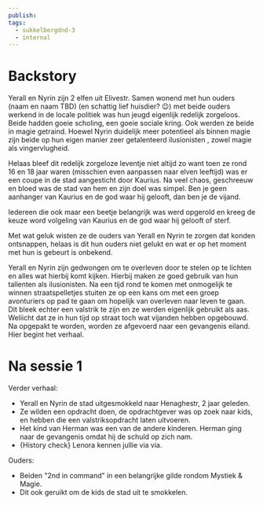 ```yaml
---
publish: 
tags:
  - sukkelbergdnd-3
  - internal
---
```

# Backstory
Yerall en Nyrin zijn 2 elfen uit Elivestr. Samen wonend met hun ouders (naam en naam TBD) (en schattig lief huisdier? 😉) met beide ouders werkend in de locale politiek was hun jeugd eigenlijk redelijk zorgeloos. Beide hadden goeie scholing, een goeie sociale kring. Ook werden ze beide in magie getraind. Hoewel Nyrin duidelijk meer potentieel als binnen magie zijn beide op hun eigen manier zeer getalenteerd ilusionisten , zowel magie als vingervlugheid. 

Helaas bleef dit redelijk zorgeloze leventje niet altijd zo want toen ze rond 16 en 18 jaar waren (misschien even aanpassen naar elven leeftijd) was er een coupe in de stad aangesticht door Kaurius. Na veel chaos, geschreeuw en bloed was de stad van hem en zijn doel was simpel. Ben je geen aanhanger van Kaurius en de god waar hij gelooft, dan ben je de vijand.

Iedereen die ook maar een beetje belangrijk was werd opgerold en kreeg de keuze word volgeling van Kaurius en de god waar hij gelooft of sterf. 

Met wat geluk wisten ze de ouders van Yerall en Nyrin te zorgen dat konden ontsnappen, helaas is dit hun ouders niet gelukt en wat er op het moment met hun is gebeurt is onbekend. 

Yerall en Nyrin zijn gedwongen om te overleven door te stelen op te lichten en alles wat hierbij komt kijken. Hierbij maken ze goed gebruik van hun tallenten als ilusionisten. Na een tijd rond te komen met onmogelijk te winnen straatspelletjes stuiten ze op een kans om met een groep avonturiers op pad te gaan om hopelijk van overleven naar leven te gaan. Dit bleek echter een valstrik te zijn en ze werden eigenlijk gebruikt als aas. Weliicht dat ze in hun tijd op straat toch wat vijanden hebben opgebouwd. Na opgepakt te worden, worden ze afgevoerd naar een gevangenis eiland. Hier begint het verhaal.

# Na sessie 1
Verder verhaal:
- Yerall en Nyrin de stad uitgesmokkeld naar Henaghestr, 2 jaar geleden.
- Ze wilden een opdracht doen, de opdrachtgever was op zoek naar kids, en hebben die een valstriksopdracht laten uitvoeren. 
- Het kind van Herman was een van de andere kinderen. Herman ging naar de gevangenis omdat hij de schuld op zich nam.
- {History check} Lenora kennen jullie via via. 

Ouders:
- Beiden "2nd in command" in een belangrijke gilde rondom Mystiek & Magie.
- Dit ook geruikt om de kids de stad uit te smokkelen.